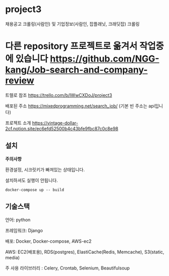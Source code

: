 # project3
 채용공고 크롤링(사람인) 및 기업정보(사람인, 잡플래닛, 크래딧잡) 크롤링

# 다른 repository 프로젝트로 옮겨서 작업중에 있습니다 https://github.com/NGG-kang/Job-search-and-company-review

트렐로 참조 https://trello.com/b/IWwCXDoJ/project3

배포된 주소 https://mixedprogramming.net/search_job/ (기본 빈 주소는 api입니다)

프로젝트 소개 https://vintage-dollar-2cf.notion.site/ec6efd52500b4c43bfe9fbc87c0c8e98



## 설치

**주의사항**

환경설정, 시크릿키가 빠져있는 상태입니다.

설치하셔도 실행이 안됩니다.

`docker-compose up -- build`





## 기술스택

언어: python

프레임워크: Django

배포: Docker, Docker-compose, AWS-ec2

AWS: EC2(배포용), RDS(postgres), ElastiCache(Redis, Memcache), S3(static, media)

주 사용 라이브러리 : Celery, Crontab, Selenium, Beautifulsoup







